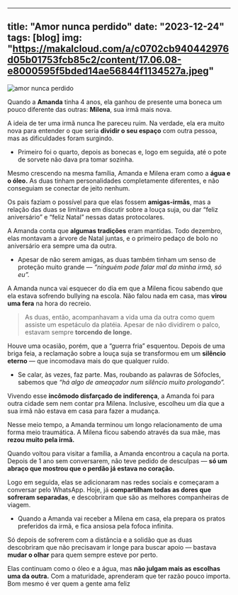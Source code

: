 
---
title: "Amor nunca perdido"
date: "2023-12-24"
tags: [blog]
img: "https://makalcloud.com/a/c0702cb940442976d05b01753fcb85c2/content/17.06.08-e8000595f5bded14ae56844f1134527a.jpeg"
---

![amor nunca perdido ](https://makalcloud.com/a/c0702cb940442976d05b01753fcb85c2/content/17.06.08-e8000595f5bded14ae56844f1134527a.jpeg)

Quando a **Amanda** tinha 4 anos, ela ganhou de presente uma boneca um pouco diferente das outras:  **Milena**, sua irmã mais nova.

A ideia de ter uma irmã nunca lhe pareceu ruim. Na verdade, ela era muito nova para entender o que seria  **dividir o seu espaço** com outra pessoa, mas as dificuldades foram surgindo.

-   Primeiro foi o quarto, depois as bonecas e, logo em seguida, até o pote de sorvete não dava pra tomar sozinha.

Mesmo crescendo na mesma família, Amanda e Milena eram como a  **água e o óleo.** As duas tinham personalidades completamente diferentes, e não conseguiam se conectar de jeito nenhum.

Os pais faziam o possível para que elas fossem **amigas-irmãs**, mas a relação das duas se limitava em discutir sobre a louça suja, ou dar “feliz aniversário” e “feliz Natal” nessas datas protocolares.

A Amanda conta que **algumas tradições** eram mantidas. Todo dezembro, elas montavam a árvore de Natal juntas, e o primeiro pedaço de bolo no aniversário era sempre uma da outra.

-   Apesar de não serem amigas, as duas também tinham um senso de proteção muito grande —  _“ninguém pode falar mal da minha irmã, só eu”._

A Amanda nunca vai esquecer do dia em que a Milena ficou sabendo que ela estava sofrendo bullying na escola. Não falou nada em casa, mas  **virou uma fera** na hora do recreio.

> As duas, então, acompanhavam a vida uma da outra como quem assiste um espetáculo da platéia. Apesar de não dividirem o palco, estavam sempre **torcendo de longe.**

Houve uma ocasião, porém, que a “guerra fria” esquentou. Depois de uma briga feia, a reclamação sobre a louça suja se transformou em um **silêncio eterno** — que incomodava mais do que qualquer ruído.

-   Se calar, às vezes, faz parte. Mas, roubando as palavras de Sófocles, sabemos que  _“há algo de ameaçador num silêncio muito prologando”._

Vivendo esse **incômodo disfarçado de indiferença**, a Amanda foi para outra cidade sem nem contar pra Milena. Inclusive, escolheu um dia que a sua irmã não estava em casa para fazer a mudança.

Nesse meio tempo, a Amanda terminou um longo relacionamento de uma forma meio traumática. A Milena ficou sabendo através da sua mãe, mas **rezou muito pela irmã.**

Quando voltou para visitar a família, a Amanda encontrou a caçula na porta. Depois de 1 ano sem conversarem, não teve pedido de desculpas —  **só um abraço que mostrou que o perdão já estava no coração.**

Logo em seguida, elas se adicionaram nas redes sociais e começaram a conversar pelo WhatsApp. Hoje, já  **compartilham todas as dores que sofreram separadas**, e descobriram que são as melhores companheiras de viagem.

-   Quando a Amanda vai receber a Milena em casa, ela prepara os pratos preferidos da irmã, e fica ansiosa pela fofoca infinita.

Só depois de sofrerem com a distância e a solidão que as duas descobriram que não precisavam ir longe para buscar apoio — bastava **mudar o olhar** para quem sempre esteve por perto.

Elas continuam como o óleo e a água, mas  **não julgam mais as escolhas uma da outra.** Com a maturidade, aprenderam que ter razão pouco importa. Bom mesmo é ver quem a gente ama feliz
